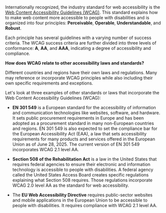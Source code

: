 Internationally recognized, the industry standard for web accessibility is the [Web Content Accessibility Guidelines (WCAG)](https://www.w3.org/WAI/standards-guidelines/wcag/). This standard explains how to make web content more accessible to people with disabilities and is organized into four principles: **Perceivable**, **Operable**, **Understandable**, and **Robust**.

Each principle has several guidelines with a varying number of success criteria. The WCAG success criteria are further divided into three levels of conformance: **A**, **AA**, and **AAA**, indicating a degree of accessibility and compliance.

**How does WCAG relate to other accessibility laws and standards?**

Different countries and regions have their own laws and regulations. Many may reference or incorporate WCAG principles while also including their own specific requirements and exceptions.

Let's look at three examples of other standards or laws that incorporate the Web Content Accessibility Guidelines (WCAG):

- **EN 301 549** is a European standard for the accessibility of information and communication technologies like websites, software, and hardware. It sets public procurement requirements in Europe and has been adopted as a procurement standard in many non-European countries and regions. EN 301 549 is also expected to set the compliance bar for the European Accessibility Act (EAA), a law that sets accessibility requirements for many products and services offered in the European Union as of June 28, 2025. The current version of EN 301 549 incorporates WCAG 2.1 level AA.

- **Section 508 of the Rehabilitation Act** is a law in the United States that requires federal agencies to ensure their electronic and information technology is accessible to people with disabilities. A federal agency called the United States Access Board creates specific regulations explaining what Section 508 requires. Those regulations incorporate WCAG 2.0 level AA as the standard for web accessibility.

- The **EU Web Accessibility Directive** requires public-sector websites and mobile applications in the European Union to be accessible to people with disabilities. It requires compliance with WCAG 2.1 level AA.
